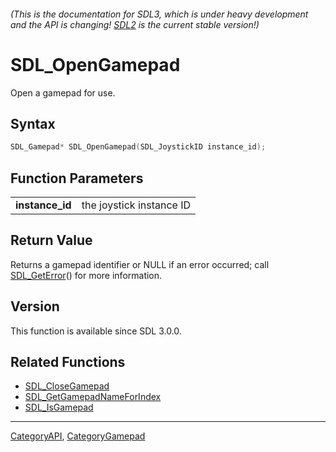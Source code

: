 ###### (This is the documentation for SDL3, which is under heavy development and the API is changing! [SDL2](https://wiki.libsdl.org/SDL2/) is the current stable version!)
# SDL_OpenGamepad

Open a gamepad for use.

## Syntax

```c
SDL_Gamepad* SDL_OpenGamepad(SDL_JoystickID instance_id);

```

## Function Parameters

|                     |                          |
| ------------------- | ------------------------ |
| **instance_id**     | the joystick instance ID |

## Return Value

Returns a gamepad identifier or NULL if an error occurred; call
[SDL_GetError](SDL_GetError)() for more information.

## Version

This function is available since SDL 3.0.0.

## Related Functions

* [SDL_CloseGamepad](SDL_CloseGamepad)
* [SDL_GetGamepadNameForIndex](SDL_GetGamepadNameForIndex)
* [SDL_IsGamepad](SDL_IsGamepad)

----
[CategoryAPI](CategoryAPI), [CategoryGamepad](CategoryGamepad)


